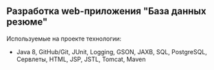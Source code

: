 ## Разработка web-приложения "База данных резюме"

Используемые на проекте технологии:
  - Java 8, GitHub/Git, JUnit, Logging, GSON, JAXB, SQL, PostgreSQL, Сервлеты, HTML, JSP, JSTL, Tomcat, Maven
  

